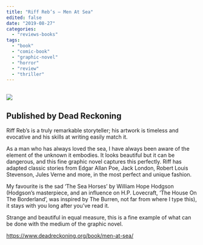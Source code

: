 ```yaml
---
title: "Riff Reb’s – Men At Sea"
edited: false
date: "2019-08-27"
categories:
  - "reviews-books"
tags:
  - "book"
  - "comic-book"
  - "graphic-novel"
  - "horror"
  - "review"
  - "thriller"
---
```


## ![](https://www.hellbound.ca/wp-content/uploads/2019/08/Riff-Reb’s-–-Men-At-Sea.jpg)

## Published by Dead Reckoning

Riff Reb’s is a truly remarkable storyteller; his artwork is timeless and evocative and his skills at writing easily match it.

As a man who has always loved the sea, I have always been aware of the element of the unknown it embodies. It looks beautiful but it can be dangerous, and this fine graphic novel captures this perfectly. Riff has adapted classic stories from Edgar Allan Poe, Jack London, Robert Louis Stevenson, Jules Verne and more, in the most perfect and unique fashion.

My favourite is the sad ‘The Sea Horses’ by William Hope Hodgson (Hodgson’s masterpiece, and an influence on H.P. Lovecraft, ‘The House On The Borderland’, was inspired by The Burren, not far from where I type this), it stays with you long after you’ve read it.

Strange and beautiful in equal measure, this is a fine example of what can be done with the medium of the graphic novel.

https://www.deadreckoning.org/book/men-at-sea/
